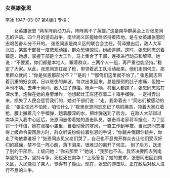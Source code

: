 ### 女英雄张恩
李冰
1947-03-07
第4版()
专栏：

　　女英雄张恩
    “两军阵前动刀兵，阵阵离不了英雄。”这是南华群英会上对张恩同志的评语。四个月的游击战争，南华岗义区能始终坚持着阵地，是与女英雄张恩同志艰苦奋斗分不开的。
    张恩同志是岗义区的联合会主任。荷泽撤出后，敌人大军北进，某些干部曾一度悲观动摇，群众恐惧惊慌，纷纷逃避。这时，张恩同志沉着镇定，她想，掌握干部是个大工作，马上集合了干部，连夜进行动员和解释。她说：“不要紧，你们都是本地人，跟着群众，三两个人一组，再严重也能坚持。”稳定了大家。从此，张恩同志扛起了枪，带领着武工队活动起来。他们走到何庄，那里群众就问：“你是张恩那部分不？”“是的！”“那俺们这里就不怕了。”
    张恩同志带着沉重的妇女病，日以继夜的奔波，每次出发回来，总是照例的肚子疼痛，但她一声也不响。去年十月间，敌人进了游楼。枪声一响，村里人都跑了，张恩同志站在深水里，炮弹在她的身旁爆炸，他想起灶王庄还存着二十箱手榴弹，一定得弄出来，损失了人民会惩罚我们的，她对干部们说：“走，我带着去！”同志们被感动的说：“张主任还不怕死，咱怕什么？”夜里张恩同志忘记了病的痛苦，领着大家扛着枪，腰上撇着几个手榴弹，趟着腰深的水，把炸弹送到了后方。
    在敌人大部越过南华深入我中心区后，张恩同志带着她的游击队员，袭击肖老家蒋军据点，为了惩罚一个坏蛋，她在张楼小庙里，冒着彻骨的寒风，一直工作到半夜。当张恩同志接得上级命令要回后方时，群众听说纷纷拉着张恩的手说：“你跳井俺跟你跳井，你走了俺依靠谁呀？”张恩同志见父老们哭了，自己也不忍抛开群众去让他们受汉奸们的蹂躏，禁不住一阵心酸，落下泪来，很难过的离开了何庄。
    到了后方，送走了别的干部后，上级问她：“你去那里？”她说：“我那也不去，我坚决要回去到南华坚持工作，坚持斗争，死也死在南华！”上级答复了她的要求，张恩同志回到岗义区，人民像见了亲人，觉得有了靠山。现在，张恩的游击队，正在敌后对敌人进行不息的斗争。
